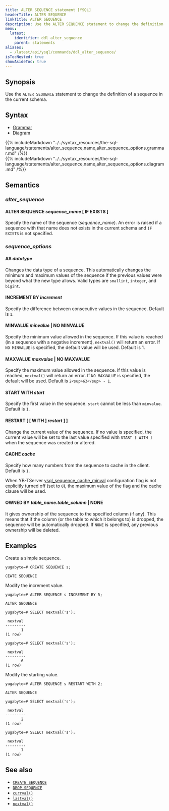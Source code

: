 ```yaml
---
title: ALTER SEQUENCE statement [YSQL]
headerTitle: ALTER SEQUENCE
linkTitle: ALTER SEQUENCE
description: Use the ALTER SEQUENCE statement to change the definition of a sequence in the current schema.
menu:
  latest:
    identifier: ddl_alter_sequence
    parent: statements
aliases:
  - /latest/api/ysql/commands/ddl_alter_sequence/
isTocNested: true
showAsideToc: true
---
```


## Synopsis

Use the `ALTER SEQUENCE` statement to change the definition of a sequence in the current schema.

## Syntax

<ul class="nav nav-tabs nav-tabs-yb">
  <li >
    <a href="#grammar" class="nav-link active" id="grammar-tab" data-toggle="tab" role="tab" aria-controls="grammar" aria-selected="true">
      <i class="fas fa-file-alt" aria-hidden="true"></i>
      Grammar
    </a>
  </li>
  <li>
    <a href="#diagram" class="nav-link" id="diagram-tab" data-toggle="tab" role="tab" aria-controls="diagram" aria-selected="false">
      <i class="fas fa-project-diagram" aria-hidden="true"></i>
      Diagram
    </a>
  </li>
</ul>

<div class="tab-content">
  <div id="grammar" class="tab-pane fade show active" role="tabpanel" aria-labelledby="grammar-tab">
    {{% includeMarkdown "../../syntax_resources/the-sql-language/statements/alter_sequence,name,alter_sequence_options.grammar.md" /%}}
  </div>
  <div id="diagram" class="tab-pane fade" role="tabpanel" aria-labelledby="diagram-tab">
    {{% includeMarkdown "../../syntax_resources/the-sql-language/statements/alter_sequence,name,alter_sequence_options.diagram.md" /%}}
  </div>
</div>

## Semantics

### *alter_sequence*

#### ALTER SEQUENCE *sequence_name* [ IF EXISTS ]

Specify the name of the sequence (*sequence_name*). An error is raised if a sequence with that name does not exists in the current schema and `IF EXISTS` is not specified.

### *sequence_options*

#### AS *datatype*

Changes the data type of a sequence. This automatically changes the minimum and maximum values of the sequence if the previous values were beyond what the new type allows. Valid types are `smallint`, `integer`, and `bigint`.

#### INCREMENT BY *increment*

Specify the difference between consecutive values in the sequence. Default is `1`.

#### MINVALUE *minvalue* | NO MINVALUE

 Specify the minimum value allowed in the sequence. If this value is reached (in a sequence with a negative increment), `nextval()` will return an error. If `NO MINVALUE` is specified, the default value will be used. Default is 1.

#### MAXVALUE *maxvalue* | NO MAXVALUE

Specify the maximum value allowed in the sequence. If this value is reached, `nextval()` will return an error. If `NO MAXVALUE` is specified, the default will be used. Default is `2<sup>63</sup> - 1`.

#### START WITH *start*

Specify the first value in the sequence. `start` cannot be less than `minvalue`. Default is `1`.

#### RESTART [ [ WITH ] *restart* ] ]

Change the current value of the sequence. If no value is specified, the current value will be set to the last value specified with `START [ WITH ]` when the sequence was created or altered.

#### CACHE *cache*

Specify how many numbers from the sequence to cache in the client. Default is `1`.

When YB-TServer [ysql_sequence_cache_minval](../../../../../reference/configuration/yb-tserver/#ysql-sequence-cache-minval) configuration flag is not explicitly turned off (set to `0`), the maximum value of the flag and the cache clause will be used.

#### OWNED BY *table_name.table_column* | NONE

It gives ownership of the sequence to the specified column (if any). This means that if the column (or the table to which it belongs to) is dropped, the sequence will be automatically dropped. If `NONE` is specified, any previous ownership will be deleted.

## Examples

Create a simple sequence.

```plpgsql
yugabyte=# CREATE SEQUENCE s;
```

```
CEATE SEQUENCE
```

Modify the increment value.

```plpgsql
yugabyte=# ALTER SEQUENCE s INCREMENT BY 5;
```

```
ALTER SEQUENCE
```

```plpgsql
yugabyte=# SELECT nextval('s');
```

```
 nextval
---------
       1
(1 row)
```

```plpgsql
yugabyte=# SELECT nextval('s');
```

```
 nextval
---------
       6
(1 row)
```

Modify the starting value.

```plpgsql
yugabyte=# ALTER SEQUENCE s RESTART WITH 2;
```

```
ALTER SEQUENCE
```

```plpgsql
yugabyte=# SELECT nextval('s');
```

```
 nextval
---------
       2
(1 row)
```

```plpgsql
yugabyte=# SELECT nextval('s');
```

```
 nextval
---------
       7
(1 row)
```

## See also

- [`CREATE SEQUENCE`](../ddl_create_sequence)
- [`DROP SEQUENCE`](../ddl_drop_sequence)
- [`currval()`](../../../exprs/func_currval)
- [`lastval()`](../../../exprs/func_lastval)
- [`nextval()`](../../../exprs/func_nextval)
